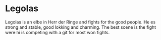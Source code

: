 # Legolas
Legolas is an elbe in Herr der Ringe and fights for the good people.
He es strong and stable, good lokking and charming.
The best scene is the fight were hi is competing with a git for most won fights.

